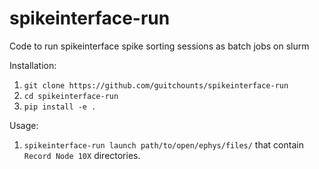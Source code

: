 # spikeinterface-run
Code to run spikeinterface spike sorting sessions as batch jobs on slurm

Installation:

1. `git clone https://github.com/guitchounts/spikeinterface-run`
2. `cd spikeinterface-run`
3. `pip install -e .`

Usage:

1. `spikeinterface-run launch path/to/open/ephys/files/` that contain `Record Node 10X` directories.
